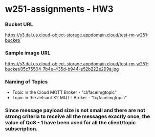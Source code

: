 # w251-assignments - HW3

### Bucket URL
<https://s3.dal.us.cloud-object-storage.appdomain.cloud/test-rm-w251-bucket/>

### Sample image URL
<https://s3.dal.us.cloud-object-storage.appdomain.cloud/test-rm-w251-bucket/05c75504-7b4e-435d-b944-e52b222e299a.jpg>

### Naming of Topics
-   Topic in the Cloud MQTT Broker - "cl/faceimgtopic"
-   Topic in the JetsonTX2 MQTT Broker - "tx/faceimgtopic"

### Since message payload size is not small and there are not strong criteria to receive all the messages exactly once, the value of QoS - 1 have been used for all the client/topic subscription.   